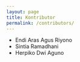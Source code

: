 ```yaml
---
layout: page
title: Kontributor
permalink: /contributors/
---
```


- Endi Aras Agus Riyono
- Sintia Ramadhani
- Herpiko Dwi Aguno
